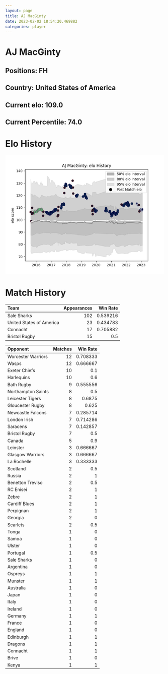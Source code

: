 ```yaml
---  
layout: page  
title: AJ MacGinty  
date: 2023-02-02 18:54:20.469882  
categories: player  
---
```

# AJ MacGinty

## Positions: FH

## Country: United States of America

## Current elo: 109.0

## Current Percentile: 74.0

# Elo History


![elo history](history_AJMacGinty.png)
# Match History


| Team                     |   Appearances |   Win Rate |
|:-------------------------|--------------:|-----------:|
| Sale Sharks              |           102 |   0.539216 |
| United States of America |            23 |   0.434783 |
| Connacht                 |            17 |   0.705882 |
| Bristol Rugby            |            15 |   0.5      |

| Opponent           |   Matches |   Win Rate |
|:-------------------|----------:|-----------:|
| Worcester Warriors |        12 |   0.708333 |
| Wasps              |        12 |   0.666667 |
| Exeter Chiefs      |        10 |   0.1      |
| Harlequins         |        10 |   0.6      |
| Bath Rugby         |         9 |   0.555556 |
| Northampton Saints |         8 |   0.5      |
| Leicester Tigers   |         8 |   0.6875   |
| Gloucester Rugby   |         8 |   0.625    |
| Newcastle Falcons  |         7 |   0.285714 |
| London Irish       |         7 |   0.714286 |
| Saracens           |         7 |   0.142857 |
| Bristol Rugby      |         7 |   0.5      |
| Canada             |         5 |   0.9      |
| Leinster           |         3 |   0.666667 |
| Glasgow Warriors   |         3 |   0.666667 |
| La Rochelle        |         3 |   0.333333 |
| Scotland           |         2 |   0.5      |
| Russia             |         2 |   1        |
| Benetton Treviso   |         2 |   0.5      |
| RC Enisei          |         2 |   1        |
| Zebre              |         2 |   1        |
| Cardiff Blues      |         2 |   1        |
| Perpignan          |         2 |   1        |
| Georgia            |         2 |   0        |
| Scarlets           |         2 |   0.5      |
| Tonga              |         1 |   0        |
| Samoa              |         1 |   0        |
| Ulster             |         1 |   0        |
| Portugal           |         1 |   0.5      |
| Sale Sharks        |         1 |   0        |
| Argentina          |         1 |   0        |
| Ospreys            |         1 |   1        |
| Munster            |         1 |   1        |
| Australia          |         1 |   0        |
| Japan              |         1 |   0        |
| Italy              |         1 |   0        |
| Ireland            |         1 |   0        |
| Germany            |         1 |   1        |
| France             |         1 |   0        |
| England            |         1 |   0        |
| Edinburgh          |         1 |   1        |
| Dragons            |         1 |   1        |
| Connacht           |         1 |   1        |
| Brive              |         1 |   0        |
| Kenya              |         1 |   1        |